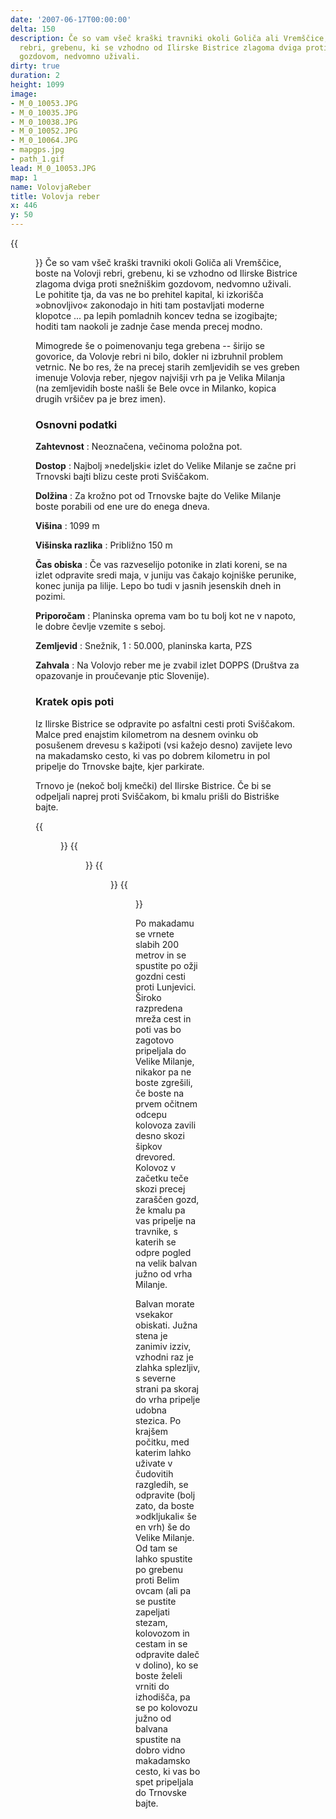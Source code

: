 ```yaml
---
date: '2007-06-17T00:00:00'
delta: 150
description: Če so vam všeč kraški travniki okoli Goliča ali Vremščice, boste na Volovji
  rebri, grebenu, ki se vzhodno od Ilirske Bistrice zlagoma dviga proti snežniškim
  gozdovom, nedvomno uživali.
dirty: true
duration: 2
height: 1099
image:
- M_0_10053.JPG
- M_0_10035.JPG
- M_0_10038.JPG
- M_0_10052.JPG
- M_0_10064.JPG
- mapgps.jpg
- path_1.gif
lead: M_0_10053.JPG
map: 1
name: VolovjaReber
title: Volovja reber
x: 446
y: 50
---
```

{{<figure src="M_0_10053.JPG">}} Če so vam všeč kraški travniki okoli Goliča ali Vremščice, boste na Volovji rebri, grebenu, ki se vzhodno od Ilirske Bistrice zlagoma dviga proti snežniškim gozdovom, nedvomno uživali. Le pohitite tja, da vas ne bo prehitel kapital, ki izkorišča »obnovljivo« zakonodajo in hiti tam postavljati moderne klopotce \... pa lepih pomladnih koncev tedna se izogibajte; hoditi tam naokoli je zadnje čase menda precej modno.

Mimogrede še o poimenovanju tega grebena -- širijo se govorice, da Volovje rebri ni bilo, dokler ni izbruhnil problem vetrnic. Ne bo res, že na precej starih zemljevidih se ves greben imenuje Volovja reber, njegov najvišji vrh pa je Velika Milanja (na zemljevidih boste našli še Bele ovce in Milanko, kopica drugih vršičev pa je brez imen).

### Osnovni podatki

**Zahtevnost**
:   Neoznačena, večinoma položna pot.

**Dostop**
:   Najbolj »nedeljski« izlet do Velike Milanje se začne pri Trnovski bajti blizu ceste proti Sviščakom.

**Dolžina**
:   Za krožno pot od Trnovske bajte do Velike Milanje boste porabili od ene ure do enega dneva.

**Višina**
:   1099 m

**Višinska razlika**
:   Približno 150 m

**Čas obiska**
:   Če vas razveselijo potonike in zlati koreni, se na izlet odpravite sredi maja, v juniju vas čakajo kojniške perunike, konec junija pa lilije. Lepo bo tudi v jasnih jesenskih dneh in pozimi.

**Priporočam**
:   Planinska oprema vam bo tu bolj kot ne v napoto, le dobre čevlje vzemite s seboj.

**Zemljevid**
:   Snežnik, 1 : 50.000, planinska karta, PZS

**Zahvala**
:   Na Volovjo reber me je zvabil izlet DOPPS (Društva za opazovanje in proučevanje ptic Slovenije).

### Kratek opis poti

Iz Ilirske Bistrice se odpravite po asfaltni cesti proti Sviščakom. Malce pred enajstim kilometrom na desnem ovinku ob posušenem drevesu s kažipoti (vsi kažejo desno) zavijete levo na makadamsko cesto, ki vas po dobrem kilometru in pol pripelje do Trnovske bajte, kjer parkirate.

Trnovo je (nekoč bolj kmečki) del Ilirske Bistrice. Če bi se odpeljali naprej proti Sviščakom, bi kmalu prišli do Bistriške bajte.

{{<figure src="M_0_10035.JPG" caption="Po cesti proti Lunjevici">}} {{<figure src="M_0_10038.JPG" caption="Šipkov drevored">}} {{<figure src="M_0_10052.JPG" caption="Balvan na Veliki Milanji">}} {{<figure src="M_0_10064.JPG" caption="Nazaj do Trnovske bajte">}}

Po makadamu se vrnete slabih 200 metrov in se spustite po ožji gozdni cesti proti Lunjevici. Široko razpredena mreža cest in poti vas bo zagotovo pripeljala do Velike Milanje, nikakor pa ne boste zgrešili, če boste na prvem očitnem odcepu kolovoza zavili desno skozi šipkov drevored. Kolovoz v začetku teče skozi precej zaraščen gozd, že kmalu pa vas pripelje na travnike, s katerih se odpre pogled na velik balvan južno od vrha Milanje.

Balvan morate vsekakor obiskati. Južna stena je zanimiv izziv, vzhodni raz je zlahka splezljiv, s severne strani pa skoraj do vrha pripelje udobna stezica. Po krajšem počitku, med katerim lahko uživate v čudovitih razgledih, se odpravite (bolj zato, da boste »odkljukali« še en vrh) še do Velike Milanje. Od tam se lahko spustite po grebenu proti Belim ovcam (ali pa se pustite zapeljati stezam, kolovozom in cestam in se odpravite daleč v dolino), ko se boste želeli vrniti do izhodišča, pa se po kolovozu južno od balvana spustite na dobro vidno makadamsko cesto, ki vas bo spet pripeljala do Trnovske bajte.
